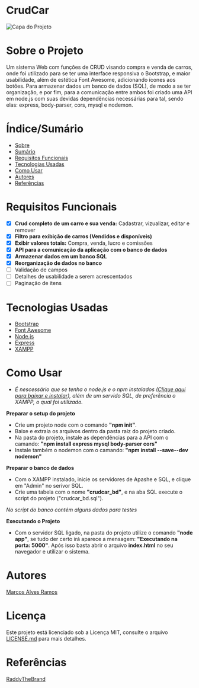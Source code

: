 # CrudCar

![Capa do Projeto](https://redegil.com.br/wp-content/uploads/2019/05/checkup.jpg)

# Sobre o Projeto

 Um sistema Web com funções de CRUD visando compra e venda de carros, onde foi utilizado para se ter uma interface responsiva o Bootstrap, e maior usabilidade, além de estética Font Awesome, adicionando ícones aos botões. Para armazenar dados um banco de dados (SQL), de modo a se ter organização, e por fim, para a comunicação entre ambos foi criado uma API em node.js com suas devidas dependências necessárias para tal, sendo elas: express, body-parser, cors, mysql e nodemon.


# Índice/Sumário

* [Sobre](#sobre-o-projeto)
* [Sumário](#índice/sumário)
* [Requisitos Funcionais](#requisitos-funcionais)
* [Tecnologias Usadas](#tecnologias-usadas)
* [Como Usar](#como-usar)
* [Autores](#autores)
* [Referências](#referências)


# Requisitos Funcionais 

- [x] **Crud completo de um carro e sua venda:** Cadastrar, vizualizar, editar e remover
- [x] **Filtro para exibição de carros (Vendidos e disponíveis)**
- [x] **Exibir valores totais:** Compra, venda, lucro e comissões
- [x] **API para a comunicação da aplicação com o banco de dados**
- [x] **Armazenar dados em um banco SQL**
- [x] **Reorganização de dados no banco**
- [ ] Validação de campos
- [ ] Detalhes de usabilidade a serem acrescentados
- [ ] Paginação de itens

# Tecnologias Usadas

- [Bootstrap](https://getbootstrap.com/)
- [Font Awesome](https://fontawesome.com)
- [Node.js](https://nodejs.org)
- [Express](https://expressjs.com)
- [XAMPP](https://www.apachefriends.org)

# Como Usar

* *É nescessário que se tenha o node.js e o npm instalados ([Clique aqui para baixar e instalar](https://nodejs.org/en/download/)), além de um servido SQL, de preferência o XAMPP, o qual foi utilizado.*

**Preparar o setup do projeto**

- Crie um projeto node com o comando **"npm init"**.
- Baixe e extraia os arquivos dentro da pasta raiz do projeto criado.
- Na pasta do projeto, instale as dependências para a API com o camando: **"npm install express mysql body-parser cors"**
- Instale também o nodemon com o camando: **"npm install --save--dev nodemon"**

**Preparar o banco de dados**

- Com o XAMPP instalado, inicie os servidores de Apashe e SQL, e clique em "Admin" no serivor SQL.
- Crie uma tabela com o nome **"crudcar_bd"**, e na aba SQL execute o script do projeto ("crudcar_bd.sql").

*No script do banco contém alguns dados para testes*

**Executando o Projeto**

- Com o servidor SQL ligado, na pasta do projeto utilize o comando **"node app"**, se tudo der certo irá aparece a mensagem: **"Executando na porta: 5000"**.
Após isso basta abrir o arquivo **index.html** no seu navegador e utilizar o sistema.

# Autores

[Marcos Alves Ramos](https://github.com/SoulSocram)

# Licença

Este projeto está licenciado sob a Licença MIT,  consulte o arquivo [LICENSE.md](LICENSE.md) para mais detalhes.

# Referências

[RaddyTheBrand](https://www.youtube.com/watch?v=f5kye3ESXE8&t=2380s)
